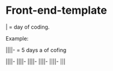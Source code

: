 # Front-end-template

| = day of coding. 

Example: 

||||-  = 5 days a of cofing 

||||- ||||- ||||- ||||- ||||-
|||  
